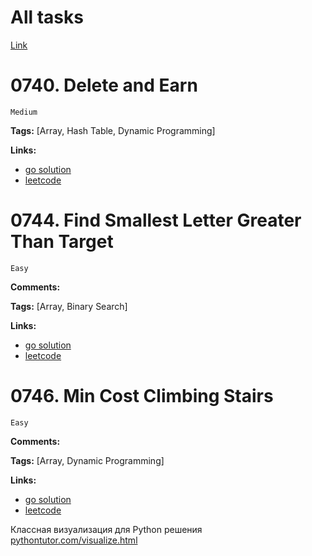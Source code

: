 # All tasks

[Link](https://seanprashad.com/leetcode-patterns/)

# 0740. Delete and Earn

    Medium

**Tags:** [Array, Hash Table, Dynamic Programming]

**Links:**

- [go solution](./0740-delete-and-earn.go)
- [leetcode](https://leetcode.com/problems/delete-and-earn/)


# 0744. Find Smallest Letter Greater Than Target

    Easy

**Comments:**

**Tags:** [Array, Binary Search]

**Links:**

- [go solution](./0744-find-smallest-letter-greater-than-target.go)
- [leetcode](https://leetcode.com/problems/find-smallest-letter-greater-than-target/)

# 0746. Min Cost Climbing Stairs

    Easy

**Comments:**

**Tags:** [Array, Dynamic Programming]

**Links:**

- [go solution](./0744-min-cost-climbing-stairs.go)
- [leetcode](https://leetcode.com/problems/min-cost-climbing-stairs/)

Классная визуализация для Python решения
[pythontutor.com/visualize.html](https://pythontutor.com/visualize.html?mode=display#code=def%20findDuplicates%28nums%29%3A%0A%20%20%20%20result%20%3D%20%5B%5D%0A%20%20%20%20%0A%20%20%20%20for%20num%20in%20nums%3A%0A%20%20%20%20%20%20if%20nums%5Babs%28num%29%20-%201%5D%20%3C%200%3A%0A%20%20%20%20%20%20%20%20result.append%28abs%28num%29%29%0A%20%20%20%20%20%20nums%5Babs%28num%29%20-%201%5D%20*%3D%20-1%0A%20%20%20%20%20%0A%20%20%20%20return%20result%0A%0AfindDuplicates%284,%203,%202,%207,%208,%202,%203,%201%29&cumulative=false&curInstr=0&heapPrimitives=nevernest&mode=display&origin=opt-frontend.js&py=3&rawInputLstJSON=%5B%5D&textReferences=false)